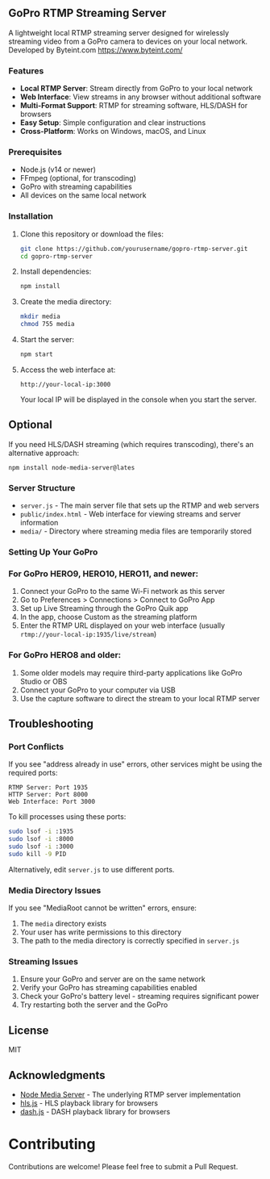 ## GoPro RTMP Streaming Server

A lightweight local RTMP streaming server designed for wirelessly streaming video from a GoPro camera to devices on your local network.
Developed by Byteint.com https://www.byteint.com/


### Features

- **Local RTMP Server**: Stream directly from GoPro to your local network
- **Web Interface**: View streams in any browser without additional software
- **Multi-Format Support**: RTMP for streaming software, HLS/DASH for browsers
- **Easy Setup**: Simple configuration and clear instructions
- **Cross-Platform**: Works on Windows, macOS, and Linux

### Prerequisites

- Node.js (v14 or newer)
- FFmpeg (optional, for transcoding)
- GoPro with streaming capabilities
- All devices on the same local network

### Installation

1. Clone this repository or download the files:
   ```bash
   git clone https://github.com/yourusername/gopro-rtmp-server.git
   cd gopro-rtmp-server
   ```

2. Install dependencies:
   ```bash
   npm install
   ```

3. Create the media directory:
   ```bash
   mkdir media
   chmod 755 media
   ```

4. Start the server:
   ```bash
   npm start
   ```

5. Access the web interface at:
   ```
   http://your-local-ip:3000
   ```
   Your local IP will be displayed in the console when you start the server.

## Optional 
   If you need HLS/DASH streaming (which requires transcoding), there's an alternative approach:
   ```
   npm install node-media-server@lates
   ```

### Server Structure

- `server.js` - The main server file that sets up the RTMP and web servers
- `public/index.html` - Web interface for viewing streams and server information
- `media/` - Directory where streaming media files are temporarily stored

### Setting Up Your GoPro

### For GoPro HERO9, HERO10, HERO11, and newer:

1. Connect your GoPro to the same Wi-Fi network as this server
2. Go to Preferences > Connections > Connect to GoPro App
3. Set up Live Streaming through the GoPro Quik app
4. In the app, choose Custom as the streaming platform
5. Enter the RTMP URL displayed on your web interface (usually `rtmp://your-local-ip:1935/live/stream`)

### For GoPro HERO8 and older:

1. Some older models may require third-party applications like GoPro Studio or OBS
2. Connect your GoPro to your computer via USB
3. Use the capture software to direct the stream to your local RTMP server

## Troubleshooting

### Port Conflicts

If you see "address already in use" errors, other services might be using the required ports:
```
RTMP Server: Port 1935
HTTP Server: Port 8000
Web Interface: Port 3000
```

To kill processes using these ports:
```bash
sudo lsof -i :1935
sudo lsof -i :8000
sudo lsof -i :3000
sudo kill -9 PID
```

Alternatively, edit `server.js` to use different ports.

### Media Directory Issues

If you see "MediaRoot cannot be written" errors, ensure:
1. The `media` directory exists
2. Your user has write permissions to this directory
3. The path to the media directory is correctly specified in `server.js`

### Streaming Issues

1. Ensure your GoPro and server are on the same network
2. Verify your GoPro has streaming capabilities enabled
3. Check your GoPro's battery level - streaming requires significant power
4. Try restarting both the server and the GoPro

## License

MIT

## Acknowledgments

- [Node Media Server](https://github.com/illuspas/Node-Media-Server) - The underlying RTMP server implementation
- [hls.js](https://github.com/video-dev/hls.js/) - HLS playback library for browsers
- [dash.js](https://github.com/Dash-Industry-Forum/dash.js) - DASH playback library for browsers

# Contributing

Contributions are welcome! Please feel free to submit a Pull Request.

